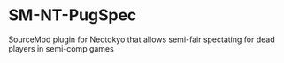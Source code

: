 # SM-NT-PugSpec
SourceMod plugin for Neotokyo that allows semi-fair spectating for dead players in semi-comp games 
